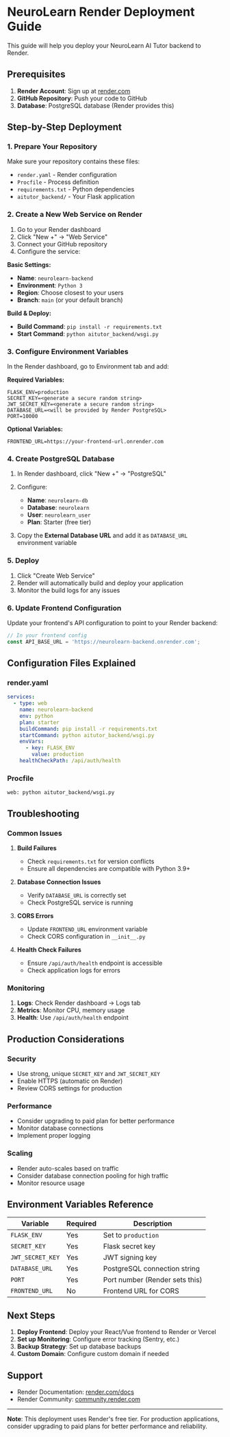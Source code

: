 # NeuroLearn Render Deployment Guide

This guide will help you deploy your NeuroLearn AI Tutor backend to Render.

## Prerequisites

1. **Render Account**: Sign up at [render.com](https://render.com)
2. **GitHub Repository**: Push your code to GitHub
3. **Database**: PostgreSQL database (Render provides this)

## Step-by-Step Deployment

### 1. Prepare Your Repository

Make sure your repository contains these files:
- `render.yaml` - Render configuration
- `Procfile` - Process definition
- `requirements.txt` - Python dependencies
- `aitutor_backend/` - Your Flask application

### 2. Create a New Web Service on Render

1. Go to your Render dashboard
2. Click "New +" → "Web Service"
3. Connect your GitHub repository
4. Configure the service:

**Basic Settings:**
- **Name**: `neurolearn-backend`
- **Environment**: `Python 3`
- **Region**: Choose closest to your users
- **Branch**: `main` (or your default branch)

**Build & Deploy:**
- **Build Command**: `pip install -r requirements.txt`
- **Start Command**: `python aitutor_backend/wsgi.py`

### 3. Configure Environment Variables

In the Render dashboard, go to Environment tab and add:

**Required Variables:**
```
FLASK_ENV=production
SECRET_KEY=<generate a secure random string>
JWT_SECRET_KEY=<generate a secure random string>
DATABASE_URL=<will be provided by Render PostgreSQL>
PORT=10000
```

**Optional Variables:**
```
FRONTEND_URL=https://your-frontend-url.onrender.com
```

### 4. Create PostgreSQL Database

1. In Render dashboard, click "New +" → "PostgreSQL"
2. Configure:
   - **Name**: `neurolearn-db`
   - **Database**: `neurolearn`
   - **User**: `neurolearn_user`
   - **Plan**: Starter (free tier)

3. Copy the **External Database URL** and add it as `DATABASE_URL` environment variable

### 5. Deploy

1. Click "Create Web Service"
2. Render will automatically build and deploy your application
3. Monitor the build logs for any issues

### 6. Update Frontend Configuration

Update your frontend's API configuration to point to your Render backend:

```javascript
// In your frontend config
const API_BASE_URL = 'https://neurolearn-backend.onrender.com';
```

## Configuration Files Explained

### render.yaml
```yaml
services:
  - type: web
    name: neurolearn-backend
    env: python
    plan: starter
    buildCommand: pip install -r requirements.txt
    startCommand: python aitutor_backend/wsgi.py
    envVars:
      - key: FLASK_ENV
        value: production
    healthCheckPath: /api/auth/health
```

### Procfile
```
web: python aitutor_backend/wsgi.py
```

## Troubleshooting

### Common Issues

1. **Build Failures**
   - Check `requirements.txt` for version conflicts
   - Ensure all dependencies are compatible with Python 3.9+

2. **Database Connection Issues**
   - Verify `DATABASE_URL` is correctly set
   - Check PostgreSQL service is running

3. **CORS Errors**
   - Update `FRONTEND_URL` environment variable
   - Check CORS configuration in `__init__.py`

4. **Health Check Failures**
   - Ensure `/api/auth/health` endpoint is accessible
   - Check application logs for errors

### Monitoring

1. **Logs**: Check Render dashboard → Logs tab
2. **Metrics**: Monitor CPU, memory usage
3. **Health**: Use `/api/auth/health` endpoint

## Production Considerations

### Security
- Use strong, unique `SECRET_KEY` and `JWT_SECRET_KEY`
- Enable HTTPS (automatic on Render)
- Review CORS settings for production

### Performance
- Consider upgrading to paid plan for better performance
- Monitor database connections
- Implement proper logging

### Scaling
- Render auto-scales based on traffic
- Consider database connection pooling for high traffic
- Monitor resource usage

## Environment Variables Reference

| Variable | Required | Description |
|----------|----------|-------------|
| `FLASK_ENV` | Yes | Set to `production` |
| `SECRET_KEY` | Yes | Flask secret key |
| `JWT_SECRET_KEY` | Yes | JWT signing key |
| `DATABASE_URL` | Yes | PostgreSQL connection string |
| `PORT` | Yes | Port number (Render sets this) |
| `FRONTEND_URL` | No | Frontend URL for CORS |

## Next Steps

1. **Deploy Frontend**: Deploy your React/Vue frontend to Render or Vercel
2. **Set up Monitoring**: Configure error tracking (Sentry, etc.)
3. **Backup Strategy**: Set up database backups
4. **Custom Domain**: Configure custom domain if needed

## Support

- Render Documentation: [render.com/docs](https://render.com/docs)
- Render Community: [community.render.com](https://community.render.com)

---

**Note**: This deployment uses Render's free tier. For production applications, consider upgrading to paid plans for better performance and reliability.
